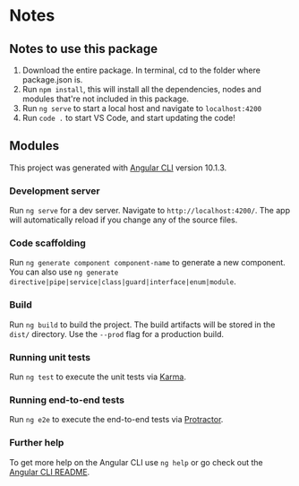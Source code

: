 # Notes

## Notes to use this package

1. Download the entire package. In terminal, cd to the folder where package.json is.
2. Run `npm install`, this will install all the dependencies, nodes and modules that're not included in this package.
3. Run `ng serve` to start a local host and navigate to `localhost:4200`
4. Run `code .` to start VS Code, and start updating the code!

## Modules

This project was generated with [Angular CLI](https://github.com/angular/angular-cli) version 10.1.3.

### Development server

Run `ng serve` for a dev server. Navigate to `http://localhost:4200/`. The app will automatically reload if you change any of the source files.

### Code scaffolding

Run `ng generate component component-name` to generate a new component. You can also use `ng generate directive|pipe|service|class|guard|interface|enum|module`.

### Build

Run `ng build` to build the project. The build artifacts will be stored in the `dist/` directory. Use the `--prod` flag for a production build.

### Running unit tests

Run `ng test` to execute the unit tests via [Karma](https://karma-runner.github.io).

### Running end-to-end tests

Run `ng e2e` to execute the end-to-end tests via [Protractor](http://www.protractortest.org/).

### Further help

To get more help on the Angular CLI use `ng help` or go check out the [Angular CLI README](https://github.com/angular/angular-cli/blob/master/README.md).
